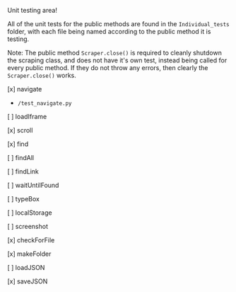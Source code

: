 Unit testing area!

All of the unit tests for the public methods are found in the `Individual_tests` folder, with each file being named according to the public method it is testing.

Note: The public method `Scraper.close()` is required to cleanly shutdown the scraping class, and does not have it's own test, instead being called for every public method. If they do not throw any errors, then clearly the `Scraper.close()` works.

[x] navigate
- `/test_navigate.py`

[ ] loadIframe

[x] scroll

[x] find

[ ] findAll

[ ] findLink

[ ] waitUntilFound

[ ] typeBox

[ ] localStorage

[ ] screenshot

[x] checkForFile

[x] makeFolder

[ ] loadJSON

[x] saveJSON